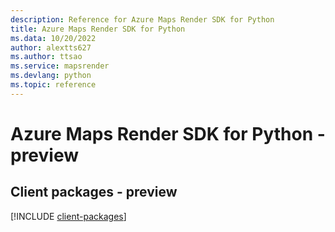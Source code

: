```yaml
---
description: Reference for Azure Maps Render SDK for Python
title: Azure Maps Render SDK for Python
ms.data: 10/20/2022
author: alextts627
ms.author: ttsao
ms.service: mapsrender
ms.devlang: python
ms.topic: reference
---
```

# Azure Maps Render SDK for Python - preview

## Client packages - preview
[!INCLUDE [client-packages](maps-render-client-index.md)]